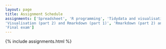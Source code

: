 ```yaml
---
layout: page
title: Assignment Schedule
assignments: ['Spreadsheet', 'R programming', 'Tidydata and visualisation (part 1)',
'Visualisation (part 2) and Rmarkdown (part 1)', 'Rmarkdown (part 2) and Statistical analysis',
'Final exam']
---
```


{% include assignments.html %}
